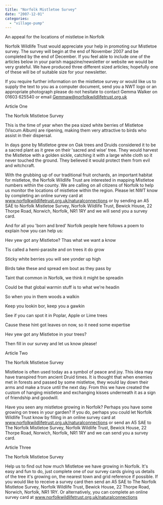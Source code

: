 ```yaml
---
title: "Norfolk Mistletoe Survey"
date: "2007-12-01"
categories: 
  - "village-pump"
---
```


An appeal for the locations of mistletoe in Norfolk

Norfolk Wildlife Trust would appreciate your help in promoting our Mistletoe survey. The survey will begin at the end of November 2007 and be completed by the end of December. If you feel able to include one of the articles below in your parish magazine/newsletter or website we would be very grateful. We have produced three different sized articles; hopefully one of these will be of suitable size for your newsletter.

If you require further information on the mistletoe survey or would like us to supply the text to you as a computer document, send you a NWT logo or an appropriate photograph please do not hesitate to contact Gemma Walker on 01603 625540 or email Gemmaw@norfolkwildlifetrust.org.uk

Article One

The Norfolk Mistletoe Survey

This is the time of year when the pea sized white berries of Mistletoe (Viscum Album) are ripening, making them very attractive to birds who assist in their dispersal.

In days gone by Mistletoe grew on Oak trees and Druids considered it to be a sacred plant as it grew on their 'sacred and wise' tree. They would harvest the Mistletoe with a golden sickle, catching it with a large white cloth so it never touched the ground. They believed it would protect them from evil and witchcraft.

With the grubbing up of our traditional fruit orchards, an important habitat for mistletoe, the Norfolk Wildlife Trust are interested in mapping Mistletoe numbers within the county. We are calling on all citizens of Norfolk to help us monitor the locations of mistletoe within the region. Please let NWT know by completing an online survey card at www.norfolkwildlifetrust.org.uk/naturalconnections or by sending an A5 SAE to Norfolk Mistletoe Survey, Norfolk Wildlife Trust, Bewick House, 22 Thorpe Road, Norwich, Norfolk, NR1 1RY and we will send you a survey card.

And for all you 'born and bred' Norfolk people here follows a poem to explain how you can help us:

Hev yew got any Mistletoe? Thas what we want a know

Tis called a hemi-parasite and on trees it do grow

Sticky white berries you will see yonder up high

Birds take these and spread em bout as they pass by

Taint that common in Norfolk, we think it might be spreadin

Could be that global warmin stuff is to what we're headin

So when you in them woods a walkin

Keep you lookin bor, keep you a gawkin

See if you can spot it in Poplar, Apple or Lime trees

Cause these hint got leaves on now, so it need some expertise

Hev yew got any Mistletoe in your trees?

Then fill in our survey and let us know please!

Article Two

The Norfolk Mistletoe Survey

Mistletoe is often used today as a symbol of peace and joy. This idea may have transpired from ancient Druid times. It is thought that when enemies met in forests and passed by some mistletoe, they would lay down their arms and make a truce until the next day. From this we have created the custom of hanging mistletoe and exchanging kisses underneath it as a sign of friendship and goodwill.

Have you seen any mistletoe growing in Norfolk? Perhaps you have some growing on trees in your garden? If you do, perhaps you could let Norfolk Wildlife Trust know by filling in an online survey card at www.norfolkwildlifetrust.org.uk/naturalconnections or send an A5 SAE to The Norfolk Mistletoe Survey, Norfolk Wildlife Trust, Bewick House, 22 Thorpe Road, Norwich, Norfolk, NR1 1RY and we can send you a survey card.

Article Three

The Norfolk Mistletoe Survey

Help us to find out how much Mistletoe we have growing in Norfolk. It's easy and fun to do, just complete one of our survey cards giving us details of the tree it's growing on, the nearest town and grid reference if possible. If you would like to receive a survey card then send an A5 SAE to The Norfolk Mistletoe Survey, Norfolk Wildlife Trust, Bewick House, 22 Thorpe Road, Norwich, Norfolk, NR1 1RY. Or alternatively, you can complete an online survey card at www.norfolkwildlifetrust.org.uk/naturalconnections
